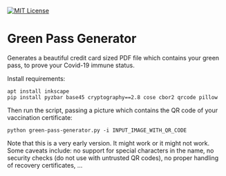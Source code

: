 [![MIT License](https://badgen.net/github/license/lumbric/green-pass-generator)](https://choosealicense.com/licenses/mit/)


Green Pass Generator
====================

Generates a beautiful credit card sized PDF file which contains your green pass, to prove your
Covid-19 immune status.

Install requirements:

    apt install inkscape
    pip install pyzbar base45 cryptography==2.8 cose cbor2 qrcode pillow


Then run the script, passing a picture which contains the QR code of your vaccination certificate:

    python green-pass-generator.py -i INPUT_IMAGE_WITH_QR_CODE


Note that this is a very early version. It might work or it might not work. Some caveats include:
no support for special characters in the name, no security checks (do not use with untrusted QR
codes), no proper handling of recovery certificates, ...
